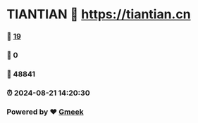 # TIANTIAN :link: https://tiantian.cn 
### :page_facing_up: [19](https://tiantian.cn/tag.html) 
### :speech_balloon: 0 
### :hibiscus: 48841 
### :alarm_clock: 2024-08-21 14:20:30 
### Powered by :heart: [Gmeek](https://github.com/Meekdai/Gmeek)
